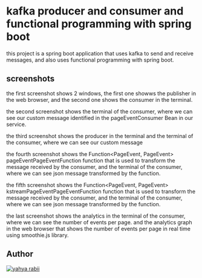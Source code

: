 # kafka producer and consumer and functional programming with spring boot

this project is a spring boot application that uses kafka to send and receive messages, and also uses functional programming with spring boot.

## screenshots

the first screenshot shows 2 windows, the first one showws the publisher in the web browser, and the second one shows the consumer in the terminal.





the second screenshot shows the terminal of the consumer, where we can see our custom message identified in the pageEventConsumer Bean in our service.




the third screenshot shows the producer in the terminal and the terminal of the consumer, where we can see our custom message



the fourth screenshot shows the Function<PageEvent, PageEvent> pageEventPageEventFunction function that is used to transform the message received by the consumer, and the terminal of the consumer, where we can see json message transformed by the function.


the fifth screenshot shows the Function<PageEvent, PageEvent> kstreamPageEventPageEventFunction function that is used to transform the message received by the consumer, and the terminal of the consumer, where we can see json message transformed by the function.


the last screenshot shows the analytics in the terminal of the consumer, where we can see the number of events per page. and the analytics graph in the web browser that shows the number of events per page in real time using smoothie.js library.



## Author

[![yahya rabii](https://yahya.rabii.me/images/Yahya%20Rabii.png)](https://yahya.rabii.me/)


